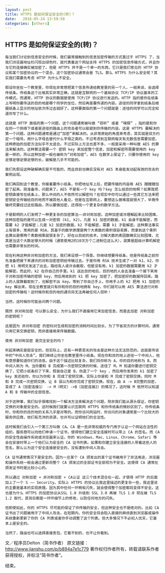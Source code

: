```yaml
---
layout: post
title: HTTPS 是如何保证安全的(转)？
date:   2016-05-24 13:59:58
categories: [others]
---
```


## HTTPS 是如何保证安全的(转)？

	每当我们讨论到信息安全的时候，我们最常接触到的信息加密传输的方式莫过于 HTTPS 了，当我们浏览器地址栏闪现出绿色时，就代表着这个网站支持 HTTPS 的加密信息传输方式，并且你与它的连接确实被加密了。但是 HTTPS 并不是一个单一的东西，它只是我们常见的 HTTP 协议和某个加密协议的一个混合，这个加密协议通常会是 TLS。那么 HTTPS 为什么安全呢？其实我们需要先考虑 HTTP 为什么不安全。

	假设你坐在一个教室里，你现在非常想把某个信息传递给教室里的另一个人，一般来说，会选择传纸条。传纸条这个比喻其实非常正确，这就是互联网的一个基础协议 TCP/IP 协议基本的工作模式。而通常，HTTP 协议的数据是使用 TCP/IP 协议进行发送的。HTTP 指的是你在纸条上写明你要传送的目的地是哪个同学的坐位，然后再是要传递的内容。途径的同学拿到纸条后根据纸条上显示的地址依次传过去就好了。这样要面临的第一个问题就是：途径的同学可以完全知道你写了什么。

	这就是 HTTP 面临的第一个问题，这个问题通常被叫做 “窃听” 或者 “嗅探” ，指的是和你在同一个网络下或者是途径的路由上的攻击者可以偷窥到你传输的内容。这是 HTTPS 要解决的第一个问题。这种问题通常是通过“加密”来解决的。从非常原始的角度来考虑，其实就是双方约定一个暗号。用什么字母去替代什么字母之类的。不过考虑到互联网每天有无数信息需要加密，这种原始的加密方法似乎不太适合。不过实际上方法也差不多，一般是采用一种叫做 AES 的算法来解决的。这种算法需要一个 密钥 key 来加密整个信息，加密和解密所需要使用的 key 是一样的，所以这种加密一般也被称为“对称加密”。AES 在数学上保证了，只要你使用的 key 足够足够足够足够的长，破解是几乎不可能的。

	我们先假设这种破解确实是不可能的，而且目前也确实没有对 AES 本身能发动起有效的攻击的案例出现。

	我们再回到这个教室，你接着要传小纸条，你把地址写上后，把要传输的内容用 AES 蹭蹭蹭加密了起来。刚准备传，问题来了。AES 不是有一个 key 吗？key 怎么给目的地啊？如果我把密钥直接写在纸条上，那么中间的人不依然可以解密吗？在现实中你可以通过一些其它方法来把密钥安全传输给目的地而不被其他人看见，但是在互联网上，要想这么做难度就很大了，毕竟传输终究要经过这些路由，所以要做加密，还得找一个更复杂的数学方法。

	于是聪明的人们发明了一种更复杂的加密算法——非对称加密。这种加密或许理解起来比较困难，这种加密指的是可以生成一对密钥 (k1, k2)。凡是 k1 加密的数据，k1 自身不能解密，而需要 k2 才能解密；凡是 k2 加密的数据，k2 不能解密，需要 k1 才能解密。这种算法事实上有很多，常用的是 RSA，其基于的数学原理是两个大素数的乘积很容易算，而拿到这个乘积去算出是哪两个素数相乘就很复杂了。好在以目前的技术，分解大数的素因数确实比较困难，尤其是当这个大数足够大的时候（通常使用2的10次方个二进制位这么大），就算是超级计算机解密也需要非常长的时间。

	现在利用这种非对称加密的方法，我们来设想一个场景。你继续想要传纸条，但是传纸条之前你先准备把接下来通讯的对称加密密钥给传输过去。于是你用 RSA 技术生成了一对 k1、k2，你把 k1 用明文发送了出去，路经有人或许会截取，但是没有用，k1 加密的数据需要用 k2 才能解密。而此时，k2 在你自己的手里。k1 送达目的地后，目的地的人会去准备一个接下来用于对称加密传输的密钥 key，然后用收到的 k1 把 key 加密了，把加密好的数据传回来。路上的人就算截取到了，也解密不出 key。等到了你自己手上，你用手上的 k2 把用 k1 加密的 key 解出来，现在全教室就只有你和你的目的地拥有 key，你们就可以用 AES 算法进行对称加密的传输啦！这时候你和目的地的通讯将无法再被任何人窃听！

	当然，这时候你可能会问两个问题。

	既然 非对称加密 可以那么安全，为什么我们不直接用它来加密信息，而是去加密 对称加密 的密钥呢？

	这是因为 非对称加密 的密码对生成和加密的消耗时间比较长，为了节省双方的计算时间，通常只用它来交换密钥，而非直接用来传输数据。

	使用 非对称加密 是完全安全的吗？

	听起来确实是挺安全的，但实际上，还有一种更恶劣的攻击是这种方法无法防范的，这就是传说中的“中间人攻击”。我们继续让你坐在教室里传小纸条。现在你和目的地上途径一个中间人，他有意想要知道你们的消息。由于这个描述比较复杂，我们将你称为 A，你的目的地称为 B，而中间人称为 M。当你要和 B 完成第一次密钥交换的时候，途径了 M。M 知道你要进行密钥交换了，它把小纸条扣了下来，假装自己是 B，伪造了一个 key ，然后用你发来的 k1 加密了 key 发还给你，你以为你和 B 完成了密钥交换，实际上你是和 M 完成了密钥交换。同时 M 和 B 完成一次密钥交换，让 B 误以为和你完成了密钥交换。现在，由 A -> B完整的加密，变成了 A（加密连接1） -> M（明文）->B（加密连接2）的情况了。这时候 M 依然可以知道 A 和 B 传输中的全部信息。

	对于这种事，我们似乎很难找到一个解决方法来解决这个问题，除非我们能从源头保证，你密钥交换的对象是安全的。这时候我们就要认识互联网 HTTPS 和你传纸条的微妙区别了。你传纸条时，你和你的目的地的关系几乎是对等的。而你访问网站时，你访问的对象通常是一个比较大的服务供应商，他们有充沛的资源，也许可以证明他们的合法性。

	这时候我们会引入一个第三方叫做 CA。CA 是一些非常权威的专门用于认证一个网站合法性的组织。服务商可以向他们申请一个证书，使得他们建立安全连接时可以带上 CA 的签名。而 CA 的安全性由操作系统或浏览器来认证。你的 Windows、Mac、Linux、Chrome、Safari 等会在安装时带上一个他们认为安全的 CA 证书列表。如果和你建立安全连接的人带着这些人的签名，那么认为这个安全连接是安全的，没有遭到中间人攻击。

	CA 证书通常情况下是安全的。因为一旦某个 CA 颁发出的某个证书被用于了非法用途，浏览器和操作系统一般会通过更新将整个 CA 颁发过的全部证书全部视为不安全。这使得 CA 通常在颁发证书时是比较小心的。

	所以通过 对称加密 + 非对称加密 + CA认证 这三个技术混合在一起，才使得 HTTP 的后面加上了一个 S —— Security。实际上 HTTPS 的协议比我这里描述的更复杂一些，我这里说的主要是基本的实现原理。因为其中任何一环稍有闪失，就会使得整个加密都将变得不安全。这也是为什么 HTTPS 的加密协议从SSL 1.0 升级到 SSL 3.0 再被 TLS 1.0 现在被 TLS 1.2 取代，其背后都是一环环细节上的修改，以防任何地方的闪失。

	但即使如此，你的 HTTPS 尽可能的保证了你传输的安全，但这种安全也不是绝对的。比如 CA 证书出了问题被用于了中间人攻击，在短期内，你的安全将会陷入直接的麻烦直到浏览器或操作系统重新更新了你的 CA 列表或者你手动调整了这个列表。但大多情况下不必杞人忧天，它基本上是安全的。

	当然了，路由也可以选择直接丢包，它看不到的，也不让你看到。

文／程序员Delton（简书作者）
原文链接：http://www.jianshu.com/p/b894a7e1c779
著作权归作者所有，转载请联系作者获得授权，并标注“简书作者”。

结束。
